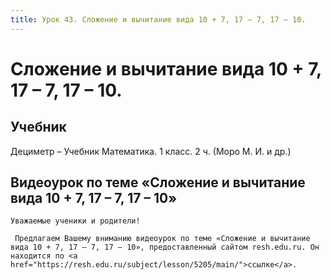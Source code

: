 ```yaml
---
title: Урок 43. Сложение и вычитание вида 10 + 7, 17 – 7, 17 – 10.
---
```


# Сложение и вычитание вида 10 + 7, 17 – 7, 17 – 10.

## Учебник

Дециметр – Учебник Математика. 1 класс. 2 ч. (Моро М. И. и др.)

## Видеоурок по теме «Сложение и вычитание вида 10 + 7, 17 – 7, 17 – 10»

<p>
	Уважаемые ученики и родители!  
</p>
<p>
	 Предлагаем Вашему вниманию видеоурок по теме «Сложение и вычитание вида 10 + 7, 17 – 7, 17 – 10», предоставленный сайтом resh.edu.ru. Он находится по <a href="https://resh.edu.ru/subject/lesson/5205/main/">ссылке</a>.
</p>